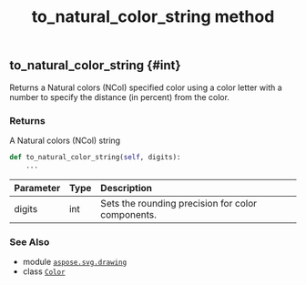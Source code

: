 ﻿---
title: to_natural_color_string method
second_title: Aspose.SVG for Python via .NET API References
description: 
type: docs
weight: 320
url: /python-net/aspose.svg.drawing/color/to_natural_color_string/
is_root: false
---

## to_natural_color_string {#int}

Returns a Natural colors (NCol) specified color using a color letter with a number to specify the distance (in percent) from the color.


### Returns 


A Natural colors (NCol) string


```python
def to_natural_color_string(self, digits):
    ...
```


| Parameter | Type | Description |
| :- | :- | :- |
| digits | int | Sets the rounding precision for color components. |



### See Also
* module [`aspose.svg.drawing`](../../)
* class [`Color`](/svg/python-net/aspose.svg.drawing/color)
